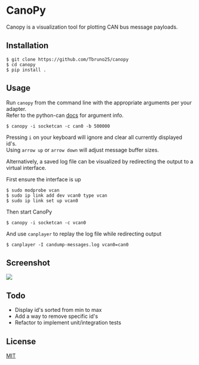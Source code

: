 # CanoPy

Canopy is a visualization tool for plotting CAN bus message payloads. 

## Installation

```
$ git clone https://github.com/Tbruno25/canopy
$ cd canopy
$ pip install .
```

## Usage

Run `canopy` from the command line with the appropriate arguments per your adapter.  
Refer to the python-can [docs](https://python-can.readthedocs.io/en/master/configuration.html#in-code) for argument info.

```
$ canopy -i socketcan -c can0 -b 500000
```

Pressing `i` on your keyboard will ignore and clear all currently displayed id's.  
Using `arrow up` or `arrow down` will adjust message buffer sizes. 

Alternatively, a saved log file can be visualized by redirecting the output to a virtual interface.

First ensure the interface is up
```
$ sudo modprobe vcan
$ sudo ip link add dev vcan0 type vcan
$ sudo ip link set up vcan0
```

Then start CanoPy
```
$ canopy -i socketcan -c vcan0
```

And use `canplayer` to replay the log file while redirecting output
```
$ canplayer -I candump-messages.log vcan0=can0
```

## Screenshot 

![](https://i.ibb.co/ynrNndq/Screenshot-from-2021-04-16-12-23-26.png)

## Todo

- Display id's sorted from min to max
- Add a way to remove specific id's 
- Refactor to implement unit/integration tests

## License
[MIT](https://choosealicense.com/licenses/mit/)
